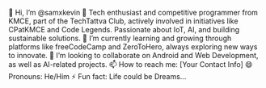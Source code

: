 👋 Hi, I’m @samxkevin
👀 Tech enthusiast and competitive programmer from KMCE, part of the TechTattva Club, actively involved in initiatives like CPatKMCE and Code Legends. Passionate about IoT, AI, and building sustainable solutions.
🌱 I’m currently learning and growing through platforms like freeCodeCamp and ZeroToHero, always exploring new ways to innovate.
💞️ I’m looking to collaborate on Android and Web Development, as well as AI-related projects.
📫 How to reach me: [Your Contact Info]
😄 Pronouns: He/Him
⚡ Fun fact: Life could be Dreams...
<!---
samxkevin/samxkevin is a ✨ special ✨ repository because its `README.md` (this file) appears on your GitHub profile.
You can click the Preview link to take a look at your changes.
--->
